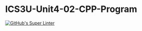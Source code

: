 # ICS3U-Unit4-02-CPP-Program

[![GitHub's Super Linter](https://github.com/Igor-Zhelezniak-1/ICS3U-Unit4-02-CPP-Program/workflows/GitHub's%20Super%20Linter/badge.svg)](https://github.com/Igor-Zhelezniak-1/ICS3U-Unit4-02-CPP-Program/actions)
